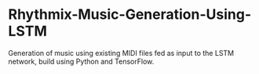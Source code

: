 # Rhythmix-Music-Generation-Using-LSTM
Generation of music using existing MIDI files fed as input to the LSTM network, build using Python and TensorFlow.
